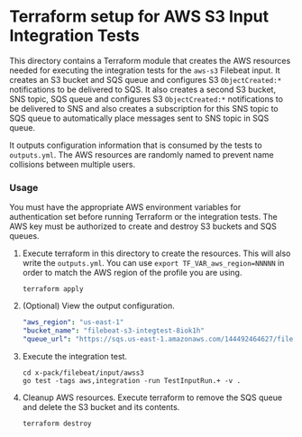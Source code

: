 # Terraform setup for AWS S3 Input Integration Tests

This directory contains a Terraform module that creates the AWS resources needed
for executing the integration tests for the `aws-s3` Filebeat input. It creates
an S3 bucket and SQS queue and configures S3 `ObjectCreated:*` notifications to
be delivered to SQS. It also creates a second S3 bucket, SNS topic, SQS queue and configures S3 `ObjectCreated:*` notifications to be delivered to SNS and also creates a subscription for this SNS topic to SQS queue to automatically place messages sent to SNS topic in SQS queue.

It outputs configuration information that is consumed by the tests to
`outputs.yml`. The AWS resources are randomly named to prevent name collisions
between multiple users.

### Usage

You must have the appropriate AWS environment variables for authentication set
before running Terraform or the integration tests. The AWS key must be
authorized to create and destroy S3 buckets and SQS queues.

1. Execute terraform in this directory to create the resources. This will also
write the `outputs.yml`. You can use `export TF_VAR_aws_region=NNNNN` in order
to match the AWS region of the profile you are using.

    `terraform apply`


2. (Optional) View the output configuration.

   ```yaml
   "aws_region": "us-east-1"
   "bucket_name": "filebeat-s3-integtest-8iok1h"
   "queue_url": "https://sqs.us-east-1.amazonaws.com/144492464627/filebeat-s3-integtest-8iok1h"
   ```

4. Execute the integration test.

    ```
    cd x-pack/filebeat/input/awss3
    go test -tags aws,integration -run TestInputRun.+ -v .
    ```

5. Cleanup AWS resources. Execute terraform to remove the SQS queue and delete
the S3 bucket and its contents.

    `terraform destroy`


